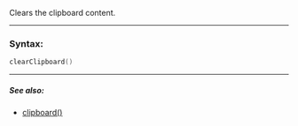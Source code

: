 Clears the clipboard content.

---

### Syntax:
```lua
clearClipboard()
```

---

##### See also:

* [clipboard()](clipboard.md)